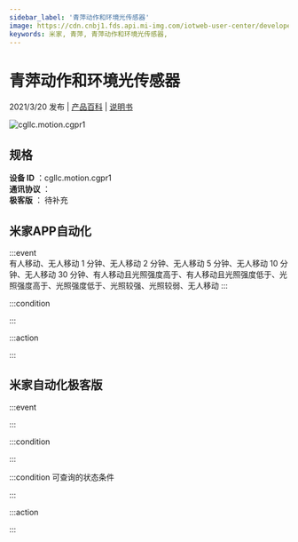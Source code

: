 ```yaml
---
sidebar_label: '青萍动作和环境光传感器'
image: https://cdn.cnbj1.fds.api.mi-img.com/iotweb-user-center/developer_1679047724978kfgGugkB.png?GalaxyAccessKeyId=AKVGLQWBOVIRQ3XLEW&Expires=9223372036854775807&Signature=yTESkwDjeVOzQvdnsPbT58GyHqI=
keywords: 米家, 青萍, 青萍动作和环境光传感器, 
---
```

# 青萍动作和环境光传感器

2021/3/20 发布 | [产品百科](https://home.mi.com/webapp/content/baike/product/index.html?model=cgllc.motion.cgpr1/) | [说明书](https://home.mi.com/views/introduction.html?model=cgllc.motion.cgpr1&region=cn)

![cgllc.motion.cgpr1](https://cdn.cnbj1.fds.api.mi-img.com/iotweb-user-center/developer_1679047724978kfgGugkB.png?GalaxyAccessKeyId=AKVGLQWBOVIRQ3XLEW&Expires=9223372036854775807&Signature=yTESkwDjeVOzQvdnsPbT58GyHqI=)

## 规格  
> 
**设备 ID** ：cgllc.motion.cgpr1  
**通讯协议** ：  
**极客版**  ： 待补充 


## 米家APP自动化  

:::event  
有人移动、无人移动 1 分钟、无人移动 2 分钟、无人移动 5 分钟、无人移动 10 分钟、无人移动 30 分钟、有人移动且光照强度高于、有人移动且光照强度低于、光照强度高于、光照强度低于、光照较强、光照较弱、无人移动
:::

:::condition  

:::

:::action   

:::

## 米家自动化极客版  

:::event  

:::

:::condition  

:::

:::condition 可查询的状态条件  

:::

:::action  

:::

        
